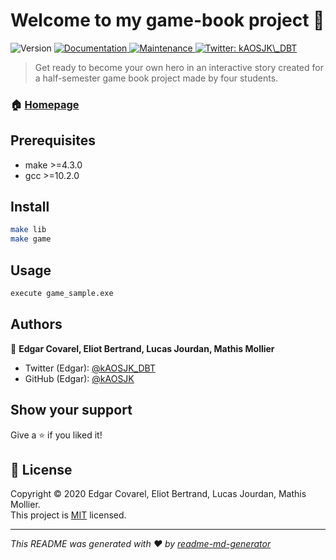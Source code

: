 <h1 text-align="center">Welcome to my game-book project 👋</h1>
<p>
  <img alt="Version" src="https://img.shields.io/badge/version-0.1-blue.svg?cacheSeconds=2592000" />
  <a href="https://github.com/kefranabg/readme-md-generator#readme" target="_blank">
    <img alt="Documentation" src="https://img.shields.io/badge/documentation-no-red.svg" />
  </a>
  <a href="https://github.com/kefranabg/readme-md-generator/graphs/commit-activity" target="_blank">
    <img alt="Maintenance" src="https://img.shields.io/badge/Maintained%3F-yes-green.svg" />
  </a>
  <a href="https://twitter.com/kAOSJK_DBT" target="_blank">
    <img alt="Twitter: kAOSJK\_DBT" src="https://img.shields.io/twitter/follow/kAOSJK_DBT.svg?style=social" />
  </a>
</p>

> Get ready to become your own hero in an interactive story created for a half-semester game book project made by four students.

### 🏠 [Homepage](https://github.com/kefranabg/readme-md-generator#readme)

## Prerequisites

- make >=4.3.0
- gcc >=10.2.0

## Install

```sh
make lib
make game
```

## Usage

```sh
execute game_sample.exe
```

## Authors

👤 **Edgar Covarel, Eliot Bertrand, Lucas Jourdan, Mathis Mollier**

* Twitter (Edgar): [@kAOSJK\_DBT](https://twitter.com/kAOSJK\_DBT)
* GitHub (Edgar): [@kAOSJK](https://github.com/kAOSJKJK)

## Show your support

Give a ⭐️ if you liked it!

## 📝 License

Copyright © 2020 Edgar Covarel, Eliot Bertrand, Lucas Jourdan, Mathis Mollier.<br />
This project is [MIT](LICENSE.md) licensed.

***
_This README was generated with ❤️ by [readme-md-generator](https://github.com/kefranabg/readme-md-generator)_
